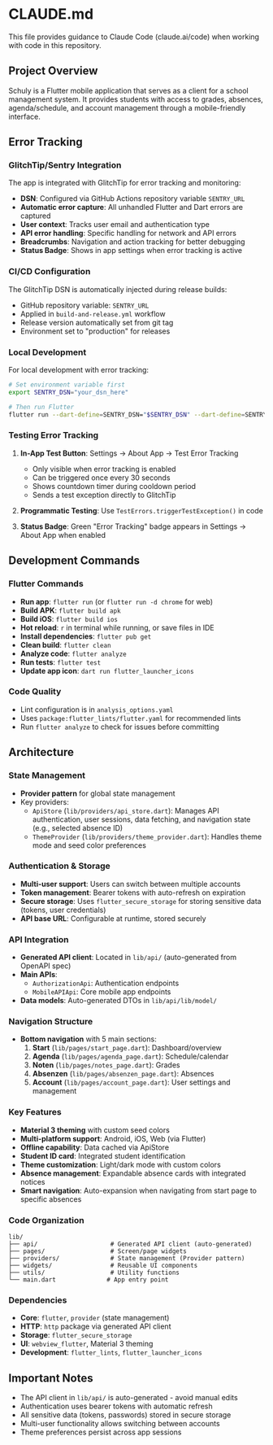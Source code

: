 # CLAUDE.md

This file provides guidance to Claude Code (claude.ai/code) when working with code in this repository.

## Project Overview

Schuly is a Flutter mobile application that serves as a client for a school management system. It provides students with access to grades, absences, agenda/schedule, and account management through a mobile-friendly interface.

## Error Tracking

### GlitchTip/Sentry Integration
The app is integrated with GlitchTip for error tracking and monitoring:
- **DSN**: Configured via GitHub Actions repository variable `SENTRY_URL`
- **Automatic error capture**: All unhandled Flutter and Dart errors are captured
- **User context**: Tracks user email and authentication type
- **API error handling**: Specific handling for network and API errors
- **Breadcrumbs**: Navigation and action tracking for better debugging
- **Status Badge**: Shows in app settings when error tracking is active

### CI/CD Configuration
The GlitchTip DSN is automatically injected during release builds:
- GitHub repository variable: `SENTRY_URL`
- Applied in `build-and-release.yml` workflow
- Release version automatically set from git tag
- Environment set to "production" for releases

### Local Development
For local development with error tracking:
```bash
# Set environment variable first
export SENTRY_DSN="your_dsn_here"

# Then run Flutter
flutter run --dart-define=SENTRY_DSN="$SENTRY_DSN" --dart-define=SENTRY_RELEASE="dev" --dart-define=SENTRY_ENVIRONMENT="development"
```

### Testing Error Tracking
1. **In-App Test Button**: Settings → About App → Test Error Tracking
   - Only visible when error tracking is enabled
   - Can be triggered once every 30 seconds
   - Shows countdown timer during cooldown period
   - Sends a test exception directly to GlitchTip

2. **Programmatic Testing**: Use `TestErrors.triggerTestException()` in code
3. **Status Badge**: Green "Error Tracking" badge appears in Settings → About App when enabled

## Development Commands

### Flutter Commands
- **Run app**: `flutter run` (or `flutter run -d chrome` for web)
- **Build APK**: `flutter build apk`
- **Build iOS**: `flutter build ios`
- **Hot reload**: `r` in terminal while running, or save files in IDE
- **Install dependencies**: `flutter pub get`
- **Clean build**: `flutter clean`
- **Analyze code**: `flutter analyze` 
- **Run tests**: `flutter test`
- **Update app icon**: `dart run flutter_launcher_icons`

### Code Quality
- Lint configuration is in `analysis_options.yaml`
- Uses `package:flutter_lints/flutter.yaml` for recommended lints
- Run `flutter analyze` to check for issues before committing

## Architecture

### State Management
- **Provider pattern** for global state management
- Key providers:
  - `ApiStore` (`lib/providers/api_store.dart`): Manages API authentication, user sessions, data fetching, and navigation state (e.g., selected absence ID)
  - `ThemeProvider` (`lib/providers/theme_provider.dart`): Handles theme mode and seed color preferences

### Authentication & Storage
- **Multi-user support**: Users can switch between multiple accounts
- **Token management**: Bearer tokens with auto-refresh on expiration
- **Secure storage**: Uses `flutter_secure_storage` for storing sensitive data (tokens, user credentials)
- **API base URL**: Configurable at runtime, stored securely

### API Integration
- **Generated API client**: Located in `lib/api/` (auto-generated from OpenAPI spec)
- **Main APIs**: 
  - `AuthorizationApi`: Authentication endpoints
  - `MobileAPIApi`: Core mobile app endpoints
- **Data models**: Auto-generated DTOs in `lib/api/lib/model/`

### Navigation Structure
- **Bottom navigation** with 5 main sections:
  1. **Start** (`lib/pages/start_page.dart`): Dashboard/overview
  2. **Agenda** (`lib/pages/agenda_page.dart`): Schedule/calendar
  3. **Noten** (`lib/pages/notes_page.dart`): Grades
  4. **Absenzen** (`lib/pages/absenzen_page.dart`): Absences
  5. **Account** (`lib/pages/account_page.dart`): User settings and management

### Key Features
- **Material 3 theming** with custom seed colors
- **Multi-platform support**: Android, iOS, Web (via Flutter)
- **Offline capability**: Data cached via ApiStore
- **Student ID card**: Integrated student identification
- **Theme customization**: Light/dark mode with custom colors
- **Absence management**: Expandable absence cards with integrated notices
- **Smart navigation**: Auto-expansion when navigating from start page to specific absences

### Code Organization
```
lib/
├── api/                    # Generated API client (auto-generated)
├── pages/                  # Screen/page widgets
├── providers/              # State management (Provider pattern)
├── widgets/                # Reusable UI components
├── utils/                  # Utility functions
└── main.dart              # App entry point
```

### Dependencies
- **Core**: `flutter`, `provider` (state management)
- **HTTP**: `http` package via generated API client
- **Storage**: `flutter_secure_storage`
- **UI**: `webview_flutter`, Material 3 theming
- **Development**: `flutter_lints`, `flutter_launcher_icons`

## Important Notes
- The API client in `lib/api/` is auto-generated - avoid manual edits
- Authentication uses bearer tokens with automatic refresh
- All sensitive data (tokens, passwords) stored in secure storage
- Multi-user functionality allows switching between accounts
- Theme preferences persist across app sessions